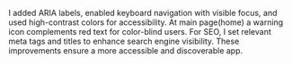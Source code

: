 I added ARIA labels, enabled keyboard navigation with visible focus, and used high-contrast colors for accessibility. 
At main page(home) a warning icon complements red text for color-blind users. 
For SEO, I set relevant meta tags and titles to enhance search engine visibility. 
These improvements ensure a more accessible and discoverable app.

